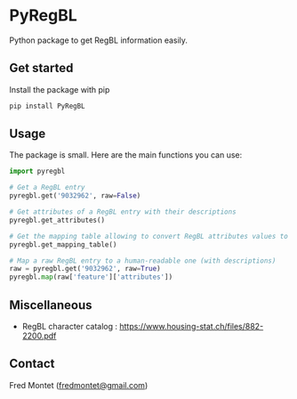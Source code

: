 # PyRegBL

Python package to get RegBL information easily.

## Get started

Install the package with pip

```bash
pip install PyRegBL
```

## Usage

The package is small. Here are the main functions you can use:

```python
import pyregbl

# Get a RegBL entry
pyregbl.get('9032962', raw=False)

# Get attributes of a RegBL entry with their descriptions 
pyregbl.get_attributes()

# Get the mapping table allowing to convert RegBL attributes values to their descriptions
pyregbl.get_mapping_table()

# Map a raw RegBL entry to a human-readable one (with descriptions)
raw = pyregbl.get('9032962', raw=True)
pyregbl.map(raw['feature']['attributes'])
```

## Miscellaneous

- RegBL character catalog : https://www.housing-stat.ch/files/882-2200.pdf

## Contact

Fred Montet (fredmontet@gmail.com)
